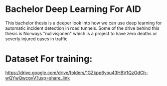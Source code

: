 # Bachelor Deep Learning For AID
This bachelor thesis is a deeper look into how we can use deep learning for automatic incident detection in road tunnels. Some of the drive behind this thesis is Norways "nullvisjonen" which is a project to have zero deaths or severly injured cases in traffic

# Dataset For training:
https://drive.google.com/drive/folders/1GZkpp6you43HBV1QzOdCh-wQYwQwcgvV?usp=share_link
